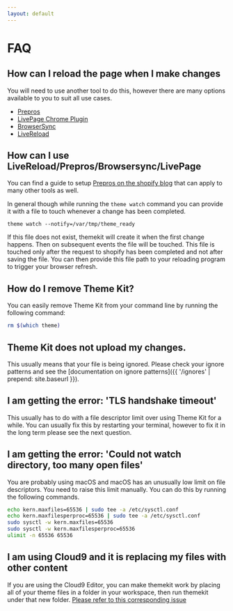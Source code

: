 ```yaml
---
layout: default
---
```

# FAQ

## How can I reload the page when I make changes

You will need to use another tool to do this, however there are many options available
to you to suit all use cases.

- [Prepros](https://prepros.io/)
- [LivePage Chrome Plugin](https://chrome.google.com/webstore/detail/livepage/pilnojpmdoofaelbinaeodfpjheijkbh?hl=en-US)
- [BrowserSync](https://www.browsersync.io/)
- [LiveReload](http://livereload.com/)

## How can I use LiveReload/Prepros/Browsersync/LivePage

You can find a guide to setup [Prepros on the shopify blog](https://www.shopify.com/partners/blog/live-reload-shopify-sass)
that can apply to many other tools as well.

In general though while running the `theme watch` command you can provide it with a
file to touch whenever a change has been completed.

```
theme watch --notify=/var/tmp/theme_ready
```

If this file does not exist, themekit will create it when the first change
happens. Then on subsequent events the file will be touched. This file is touched
only after the request to shopify has been completed and not after saving the file.
You can then provide this file path to your reloading program to trigger your browser
refresh.

## How do I remove Theme Kit?

You can easily remove Theme Kit from your command line by running the following
command:

```bash
rm $(which theme)
```

## Theme Kit does not upload my changes.

This usually means that your file is being ignored. Please check your ignore
patterns and see the [documentation on ignore patterns]({{ '/ignores' | prepend: site.baseurl }}).

## I am getting the error: 'TLS handshake timeout'

This usually has to do with a file descriptor limit over using Theme Kit for a
while. You can usually fix this by restarting your terminal, however to fix it
in the long term please see the next question.

## I am getting the error: 'Could not watch directory, too many open files'

You are probably using macOS and macOS has an unusually low limit on file descriptors.
You need to raise this limit manually. You can do this by running the following
commands.

```bash
echo kern.maxfiles=65536 | sudo tee -a /etc/sysctl.conf
echo kern.maxfilesperproc=65536 | sudo tee -a /etc/sysctl.conf
sudo sysctl -w kern.maxfiles=65536
sudo sysctl -w kern.maxfilesperproc=65536
ulimit -n 65536 65536
```

## I am using Cloud9 and it is replacing my files with other content

If you are using the Cloud9 Editor, you can make themekit work by placing all of
your theme files in a folder in your workspace, then run themekit under that new
folder. [Please refer to this corresponding issue](https://github.com/Shopify/themekit/issues/416)
